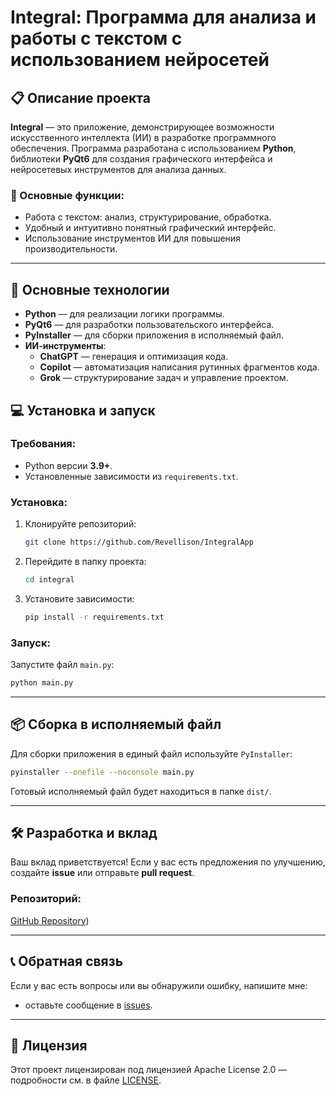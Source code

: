 
# Integral: Программа для анализа и работы с текстом с использованием нейросетей



## 📋 Описание проекта

**Integral** — это приложение, демонстрирующее возможности искусственного интеллекта (ИИ) в разработке программного обеспечения. Программа разработана с использованием **Python**, библиотеки **PyQt6** для создания графического интерфейса и нейросетевых инструментов для анализа данных.

### 🎯 Основные функции:
- Работа с текстом: анализ, структурирование, обработка.
- Удобный и интуитивно понятный графический интерфейс.
- Использование инструментов ИИ для повышения производительности.

---

## 🚀 Основные технологии
- **Python** — для реализации логики программы.
- **PyQt6** — для разработки пользовательского интерфейса.
- **PyInstaller** — для сборки приложения в исполняемый файл.
- **ИИ-инструменты**:
  - **ChatGPT** — генерация и оптимизация кода.
  - **Copilot** — автоматизация написания рутинных фрагментов кода.
  - **Grok** — структурирование задач и управление проектом.


## 💻 Установка и запуск

### Требования:
- Python версии **3.9+**.
- Установленные зависимости из `requirements.txt`.

### Установка:
1. Клонируйте репозиторий:
   ```bash
   git clone https://github.com/Revellison/IntegralApp
   ```
2. Перейдите в папку проекта:
   ```bash
   cd integral
   ```
3. Установите зависимости:
   ```bash
   pip install -r requirements.txt
   ```

### Запуск:
Запустите файл `main.py`:
```bash
python main.py
```

---

## 📦 Сборка в исполняемый файл
Для сборки приложения в единый файл используйте `PyInstaller`:
```bash
pyinstaller --onefile --noconsole main.py
```
Готовый исполняемый файл будет находиться в папке `dist/`.

---

## 🛠 Разработка и вклад
Ваш вклад приветствуется! Если у вас есть предложения по улучшению, создайте **issue** или отправьте **pull request**.

### Репозиторий:
[GitHub Repository](https://github.com/Revellison/IntegralApp))

---

## 📞 Обратная связь
Если у вас есть вопросы или вы обнаружили ошибку, напишите мне:
- оставьте сообщение в [issues](https://github.com/Revellison/IntegralApp/issues).

---

## 📜 Лицензия
Этот проект лицензирован под лицензией Apache License 2.0 — подробности см. в файле [LICENSE](LICENSE).
```

